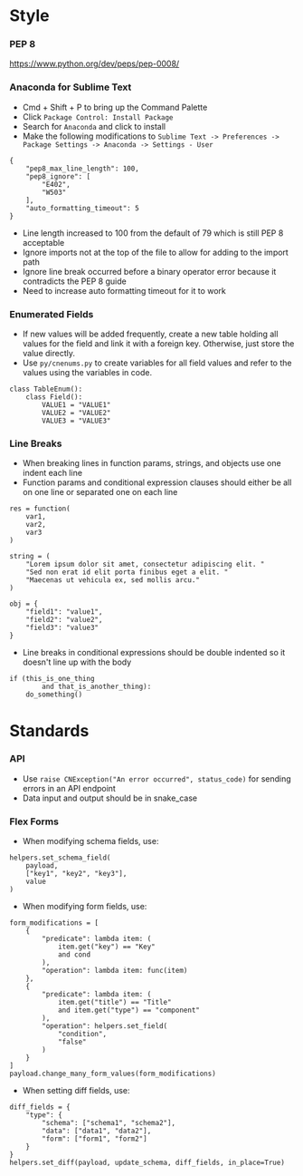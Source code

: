 # Style

### PEP 8
https://www.python.org/dev/peps/pep-0008/

### Anaconda for Sublime Text
* Cmd + Shift + P to bring up the Command Palette
* Click `Package Control: Install Package`
* Search for `Anaconda` and click to install
* Make the following modifications to `Sublime Text -> Preferences -> Package Settings -> Anaconda -> Settings - User`
```
{
    "pep8_max_line_length": 100,
    "pep8_ignore": [
        "E402",
        "W503"
    ],
    "auto_formatting_timeout": 5
}
```
* Line length increased to 100 from the default of 79 which is still PEP 8 acceptable
* Ignore imports not at the top of the file to allow for adding to the import path
* Ignore line break occurred before a binary operator error because it contradicts the PEP 8 guide
* Need to increase auto formatting timeout for it to work

### Enumerated Fields
* If new values will be added frequently, create a new table holding all values for the field and link it with a foreign key. Otherwise, just store the value directly.
* Use `py/cnenums.py` to create variables for all field values and refer to the values using the variables in code.
```
class TableEnum():
    class Field():
        VALUE1 = "VALUE1"
        VALUE2 = "VALUE2"
        VALUE3 = "VALUE3"
```

### Line Breaks
* When breaking lines in function params, strings, and objects use one indent each line
* Function params and conditional expression clauses should either be all on one line or separated one on each line
```
res = function(
    var1,
    var2,
    var3
)

string = (
    "Lorem ipsum dolor sit amet, consectetur adipiscing elit. "
    "Sed non erat id elit porta finibus eget a elit. "
    "Maecenas ut vehicula ex, sed mollis arcu."
)

obj = {
    "field1": "value1",
    "field2": "value2",
    "field3": "value3"
}
```
* Line breaks in conditional expressions should be double indented so it doesn't line up with the body
```
if (this_is_one_thing
        and that_is_another_thing):
    do_something()
```

# Standards

### API
* Use `raise CNException("An error occurred", status_code)` for sending errors in an API endpoint
* Data input and output should be in snake_case

### Flex Forms
* When modifying schema fields, use:
```
helpers.set_schema_field(
    payload,
    ["key1", "key2", "key3"],
    value
)
```
* When modifying form fields, use:
```
form_modifications = [
    {
        "predicate": lambda item: (
            item.get("key") == "Key"
            and cond
        ),
        "operation": lambda item: func(item)
    },
    {
        "predicate": lambda item: (
            item.get("title") == "Title"
            and item.get("type") == "component"
        ),
        "operation": helpers.set_field(
            "condition",
            "false"
        )
    }
]
payload.change_many_form_values(form_modifications)
```
* When setting diff fields, use:
```
diff_fields = {
    "type": {
        "schema": ["schema1", "schema2"],
        "data": ["data1", "data2"],
        "form": ["form1", "form2"]
    }
}
helpers.set_diff(payload, update_schema, diff_fields, in_place=True)
```
